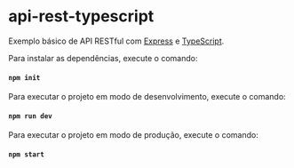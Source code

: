 # api-rest-typescript

Exemplo básico de API RESTful com [Express](https://expressjs.com/) e [TypeScript](https://www.typescriptlang.org/).

Para instalar as dependências, execute o comando:
#### `npm init`

Para executar o projeto em modo de desenvolvimento, execute o comando:
#### `npm run dev`

Para executar o projeto em modo de produção, execute o comando:
#### `npm start`